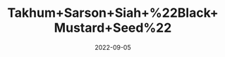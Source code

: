 ---
title: 'Takhum+Sarson+Siah+%22Black+Mustard+Seed%22'
date: '2022-09-05' 
metatag: '' 
inventory: '0' 
draft: false 
# meta description 
shortDescripton: ''
description: 'Seed'
longdescription: ''
featured: True
# product Price
price: '100.0'
# Product Short Description
shortDescription: ''
productID: 'EB2B11CF-952C-ED11-9968-005056B3A416'
type: 'products'
category: 'Seed' 
thumnailproduct: 'https://aminsaddiquidawakhana.eralive.net/images/products/EB2B11CF-952C-ED11-9968-005056B3A4161.png' 
images:
  - image: 'images/products/EB2B11CF-952C-ED11-9968-005056B3A4161.png'  
Variants:
---